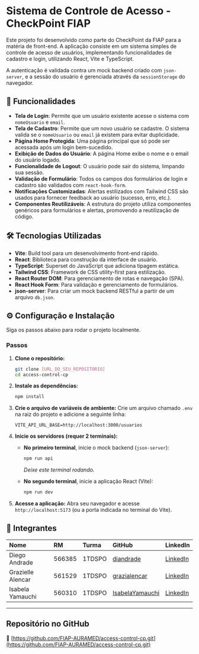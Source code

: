 # Sistema de Controle de Acesso - CheckPoint FIAP

Este projeto foi desenvolvido como parte do CheckPoint da FIAP para a matéria de front-end. A aplicação consiste em um sistema simples de controle de acesso de usuários, implementando funcionalidades de cadastro e login, utilizando React, Vite e TypeScript.

A autenticação é validada contra um mock backend criado com `json-server`, e a sessão do usuário é gerenciada através da `sessionStorage` do navegador.

## 🚀 Funcionalidades

* **Tela de Login**: Permite que um usuário existente acesse o sistema com `nomeUsuario` e `email`.
* **Tela de Cadastro**: Permite que um novo usuário se cadastre. O sistema valida se o `nomeUsuario` ou `email` já existem para evitar duplicidade.
* **Página Home Protegida**: Uma página principal que só pode ser acessada após um login bem-sucedido.
* **Exibição de Dados do Usuário**: A página Home exibe o nome e o email do usuário logado.
* **Funcionalidade de Logout**: O usuário pode sair do sistema, limpando sua sessão.
* **Validação de Formulário**: Todos os campos dos formulários de login e cadastro são validados com `react-hook-form`.
* **Notificações Customizadas**: Alertas estilizados com Tailwind CSS são usados para fornecer feedback ao usuário (sucesso, erro, etc.).
* **Componentes Reutilizáveis**: A estrutura do projeto utiliza componentes genéricos para formulários e alertas, promovendo a reutilização de código.

## 🛠️ Tecnologias Utilizadas

* **Vite**: Build tool para um desenvolvimento front-end rápido.
* **React**: Biblioteca para construção da interface de usuário.
* **TypeScript**: Superset do JavaScript que adiciona tipagem estática.
* **Tailwind CSS**: Framework de CSS utility-first para estilização.
* **React Router DOM**: Para gerenciamento de rotas e navegação (SPA).
* **React Hook Form**: Para validação e gerenciamento de formulários.
* **json-server**: Para criar um mock backend RESTful a partir de um arquivo `db.json`.

## ⚙️ Configuração e Instalação

Siga os passos abaixo para rodar o projeto localmente.

### Passos

1.  **Clone o repositório:**
    ```bash
    git clone [URL_DO_SEU_REPOSITORIO]
    cd access-control-cp
    ```

2.  **Instale as dependências:**
    ```bash
    npm install
    ```

3.  **Crie o arquivo de variáveis de ambiente:**
    Crie um arquivo chamado `.env` na raiz do projeto e adicione a seguinte linha:
    ```
    VITE_API_URL_BASE=http://localhost:3000/usuarios
    ```

4.  **Inicie os servidores (requer 2 terminais):**

    * **No primeiro terminal**, inicie o mock backend (`json-server`):
        ```bash
        npm run api
        ```
        *Deixe este terminal rodando.*

    * **No segundo terminal**, inicie a aplicação React (Vite):
        ```bash
        npm run dev
        ```

5.  **Acesse a aplicação:**
    Abra seu navegador e acesse `http://localhost:5173` (ou a porta indicada no terminal do Vite).

## 👥 Integrantes

| Nome | RM | Turma | GitHub | LinkedIn |
| :--- | :--- | :--- | :--- | :--- |
| Diego Andrade | 566385 | 1TDSPO | [diandrade](https://github.com/diandrade) | [LinkedIn](https://www.linkedin.com/in/andradedossantosdiego/?utm_source=share&utm_campaign=share_via&utm_content=profile&utm_medium=android_app) |
| Grazielle Alencar | 561529 | 1TDSPO | [grazialencar](https://github.com/grazialencar) | [LinkedIn](https://www.linkedin.com/in/grazielle-alencar/) |
| Isabela Yamauchi | 560310 | 1TDSPO | [IsabelaYamauchi](https://github.com/IsabelaYamauchi) | [LinkedIn](https://www.linkedin.com/in/isabelayamauchi/) |

---

## Repositório no GitHub

🔗 [https://github.com/FIAP-AURAMED/access-control-cp.git](https://github.com/FIAP-AURAMED/access-control-cp.git) 